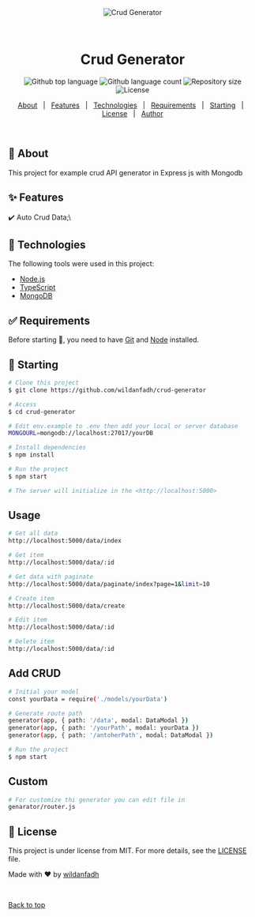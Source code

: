 <div align="center" id="top"> 
  <img src="./.github/app.gif" alt="Crud Generator" />

&#xa0;

  <!-- <a href="https://crudgenerator.netlify.app">Demo</a> -->
</div>

<h1 align="center">Crud Generator</h1>

<p align="center">
  <img alt="Github top language" src="https://img.shields.io/github/languages/top/wildanfadh/crud-generator?color=56BEB8">

  <img alt="Github language count" src="https://img.shields.io/github/languages/count/wildanfadh/crud-generator?color=56BEB8">

  <img alt="Repository size" src="https://img.shields.io/github/repo-size/wildanfadh/crud-generator?color=56BEB8">

  <img alt="License" src="https://img.shields.io/github/license/wildanfadh/crud-generator?color=56BEB8">

  <!-- <img alt="Github issues" src="https://img.shields.io/github/issues/wildanfadh/crud-generator?color=56BEB8" /> -->

  <!-- <img alt="Github forks" src="https://img.shields.io/github/forks/wildanfadh/crud-generator?color=56BEB8" /> -->

  <!-- <img alt="Github stars" src="https://img.shields.io/github/stars/wildanfadh/crud-generator?color=56BEB8" /> -->
</p>

<!-- Status -->

<!-- <h4 align="center">
	🚧  Crud Generator 🚀 Under construction...  🚧
</h4>

<hr> -->

<p align="center">
  <a href="#dart-about">About</a> &#xa0; | &#xa0; 
  <a href="#sparkles-features">Features</a> &#xa0; | &#xa0;
  <a href="#rocket-technologies">Technologies</a> &#xa0; | &#xa0;
  <a href="#white_check_mark-requirements">Requirements</a> &#xa0; | &#xa0;
  <a href="#checkered_flag-starting">Starting</a> &#xa0; | &#xa0;
  <a href="#memo-license">License</a> &#xa0; | &#xa0;
  <a href="https://github.com/wildanfadh" target="_blank">Author</a>
</p>

<br>

## :dart: About

This project for example crud API generator in Express js with Mongodb

## :sparkles: Features

:heavy_check_mark: Auto Crud Data;\

<!-- :heavy_check_mark: Feature 2;\
:heavy_check_mark: Feature 3; -->

## :rocket: Technologies

The following tools were used in this project:

- [Node.js](https://nodejs.org/en/)
- [TypeScript](https://www.typescriptlang.org/)
- [MongoDB](https://www.mongodb.com/)

## :white_check_mark: Requirements

Before starting :checkered_flag:, you need to have [Git](https://git-scm.com) and [Node](https://nodejs.org/en/) installed.

## :checkered_flag: Starting

```bash
# Clone this project
$ git clone https://github.com/wildanfadh/crud-generator

# Access
$ cd crud-generator

# Edit env.example to .env then add your local or server database
MONGOURL=mongodb://localhost:27017/yourDB

# Install dependencies
$ npm install

# Run the project
$ npm start

# The server will initialize in the <http://localhost:5000>
```

## Usage

```bash
# Get all data
http://localhost:5000/data/index

# Get item
http://localhost:5000/data/:id

# Get data with paginate
http://localhost:5000/data/paginate/index?page=1&limit=10

# Create item
http://localhost:5000/data/create

# Edit item
http://localhost:5000/data/:id

# Delete item
http://localhost:5000/data/:id
```

## Add CRUD

```bash
# Initial your model
const yourData = require('./models/yourData')

# Generate route path
generator(app, { path: '/data', modal: DataModal })
generator(app, { path: '/yourPath', modal: yourData })
generator(app, { path: '/antoherPath', modal: DataModal })

# Run the project
$ npm start
```

## Custom

```bash
# For customize thi generator you can edit file in
genarator/router.js
```

## :memo: License

This project is under license from MIT. For more details, see the [LICENSE](LICENSE.md) file.

Made with :heart: by <a href="https://github.com/wildanfadh" target="_blank">wildanfadh</a>

&#xa0;

<a href="#top">Back to top</a>
